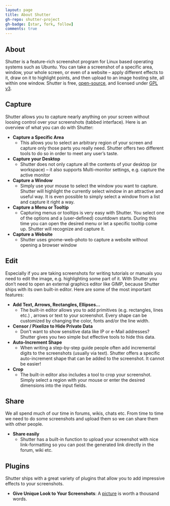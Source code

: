 ```yaml
---
layout: page
title: About Shutter
gh-repo: shutter-project
gh-badge: [star, fork, follow]
comments: true
---
```


## About

Shutter is a feature-rich screenshot program for Linux based operating systems such as Ubuntu. You can take a screenshot of a specific area, window, your whole screen, or even of a website – apply different effects to it, draw on it to highlight points, and then upload to an image hosting site, all within one window. Shutter is free, [open-source](http://www.opensource.org/docs/definition.php), and licensed under [GPL v3](http://www.gnu.org/licenses/gpl-3.0.html).

## Capture

Shutter allows you to capture nearly anything on your screen without loosing control over your screenshots (tabbed interface). Here is an overview of what you can do with Shutter:

* **Capture a Specific Area**
  - This allows you to select an arbitrary region of your screen and capture only those parts you really need. Shutter offers two different tools to do so in order to meet any user’s taste.
* **Capture your Desktop**
  - Shutter does not only capture all the contents of your desktop (or workspace) – it also supports Multi-monitor settings, e.g. capture the active monitor
* **Capture a Window**
  - Simply use your mouse to select the window you want to capture. Shutter will highlight the currently select window in an attractive and useful way. It is even possible to simply select a window from a list and capture it right a way.
* **Capture a Menu or Tooltip**
  - Capturing menus or tooltips is very easy with Shutter. You select one of the options and a (user-defined) countdown starts. During this time you can open the desired menu or let a specific tooltip come up. Shutter will recognize and capture it.
* **Capture a Website**
  - Shutter uses gnome-web-photo to capture a website without opening a browser window

## Edit

Especially if you are taking screenshots for writing tutorials or manuals you need to edit the image, e.g. highlighting some part of it. With Shutter you don’t need to open an external graphics editor like GIMP, because Shutter ships with its own built-in editor. Here are some of the most important features:

* **Add Text, Arrows, Rectangles, Ellipses…**
  - The built-in editor allows you to add primitives (e.g. rectangles, lines etc.) , arrows or text to your screenshot. Every shape can be customized by changing the color, fonts and/or the line width.
* **Censor / Pixelize to Hide Private Data**
  - Don’t want to show sensitive data like IP or e-Mail addresses? Shutter gives you two simple but effective tools to hide this data.
* **Auto-Increment Shape**
  - When writing a step-by-step guide people often add incremental digits to the screenshots (usually via text). Shutter offers a specific auto-increment shape that can be added to the screenshot. It cannot be easier!
* **Crop**
  - The built-in editor also includes a tool to crop your screenshot. Simply select a region with your mouse or enter the desired dimensions into the input fields.

## Share

We all spend much of our time in forums, wikis, chats etc. From time to time we need to do some screenshots and upload them so we can share them with other people.

* **Share easily**
  - Shutter has a built-in function to upload your screenshot with nice link-formatting so you can post the generated link directly in the forum, wiki etc.

## Plugins

Shutter ships with a great variety of plugins that allow you to add impressive effects to your screenshots.

* **Give Unique Look to Your Screenshots**: A [picture](https://shutter-project.org/screenshots/plugins/) is worth a thousand words.
